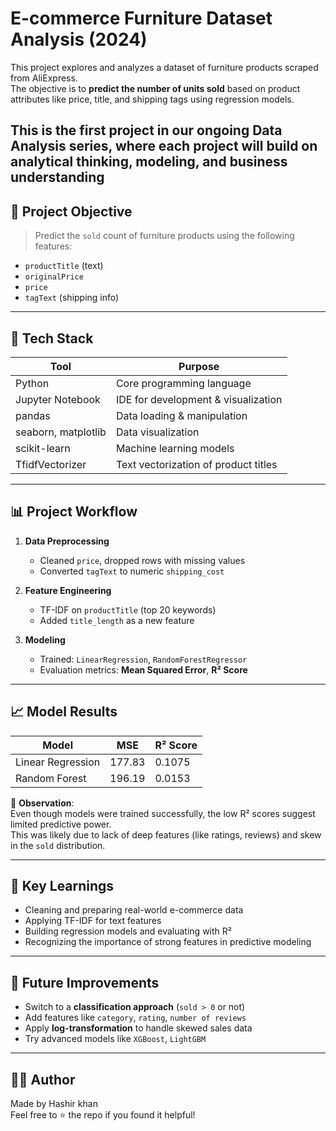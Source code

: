 #  E-commerce Furniture Dataset Analysis (2024)


This project explores and analyzes a dataset of furniture products scraped from AliExpress.  
The objective is to **predict the number of units sold** based on product attributes like price, title, and shipping tags using regression models.

This is the first project in our ongoing **Data Analysis series**, where each project will build on analytical thinking, modeling, and business understanding
---

## 📌 Project Objective

> Predict the `sold` count of furniture products using the following features:
- `productTitle` (text)
- `originalPrice`
- `price`
- `tagText` (shipping info)

---

## 🧰 Tech Stack

| Tool | Purpose |
|------|---------|
| Python | Core programming language |
| Jupyter Notebook | IDE for development & visualization |
| pandas | Data loading & manipulation |
| seaborn, matplotlib | Data visualization |
| scikit-learn | Machine learning models |
| TfidfVectorizer | Text vectorization of product titles |

---

## 📊 Project Workflow

1. **Data Preprocessing**  
   - Cleaned `price`, dropped rows with missing values  
   - Converted `tagText` to numeric `shipping_cost`

2. **Feature Engineering**  
   - TF-IDF on `productTitle` (top 20 keywords)  
   - Added `title_length` as a new feature

3. **Modeling**  
   - Trained: `LinearRegression`, `RandomForestRegressor`  
   - Evaluation metrics: **Mean Squared Error**, **R² Score**

---

## 📈 Model Results

| Model             | MSE       | R² Score     |
|------------------|-----------|--------------|
| Linear Regression| 177.83    | 0.1075       |
| Random Forest    | 196.19    | 0.0153       |

🔎 **Observation**:  
Even though models were trained successfully, the low R² scores suggest limited predictive power.  
This was likely due to lack of deep features (like ratings, reviews) and skew in the `sold` distribution.

---

## 🧠 Key Learnings

- Cleaning and preparing real-world e-commerce data
- Applying TF-IDF for text features
- Building regression models and evaluating with R²
- Recognizing the importance of strong features in predictive modeling

---

## 🚀 Future Improvements

- Switch to a **classification approach** (`sold > 0` or not)
- Add features like `category`, `rating`, `number of reviews`
- Apply **log-transformation** to handle skewed sales data
- Try advanced models like `XGBoost`, `LightGBM`


---

## 🙋‍♂️ Author

Made by Hashir khan   
Feel free to ⭐ the repo if you found it helpful!


